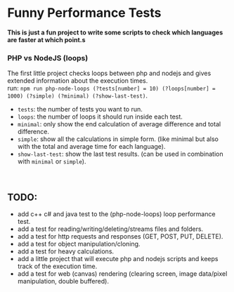 # Funny Performance Tests

**This is just a fun project to write some scripts to check which languages are faster at which point.s**
<br/>

### PHP vs NodeJS (loops)

The first little project checks loops between php and nodejs and gives extended information about the execution times.
<br/>
run: `npm run php-node-loops (?tests[number] = 10) (?loops[number] = 1000) (?simple) (?minimal) (?show-last-test)`.
- `tests`: the number of tests you want to run.
- `loops`: the number of loops it should run inside each test.
- `minimal`: only show the end calculation of average difference and total difference.
- `simple`: show all the calculations in simple form. (like minimal but also with the total and average time for each language).
- `show-last-test`: show the last test results. (can be used in combination with `minimal` or `simple`).
<br/>

## TODO:

- add c++ c# and java test to the (php-node-loops) loop performance test.
- add a test for reading/writing/deleting/streams files and folders.
- add a test for http requests and responses (GET, POST, PUT, DELETE).
- add a test for object manipulation/cloning.
- add a test for heavy calculations.
- add a little project that will execute php and nodejs scripts and keeps track of the execution time.
- add a test for web (canvas) rendering (clearing screen, image data/pixel manipulation, double buffered).